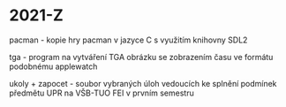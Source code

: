# 2021-Z

pacman - kopie hry pacman v jazyce C s využitím knihovny SDL2

tga - program na vytváření TGA obrázku se zobrazením času ve formátu podobnému applewatch

ukoly + zapocet - soubor vybraných úloh vedoucích ke splnění podmínek předmětu UPR na VŠB-TUO FEI v prvním semestru
